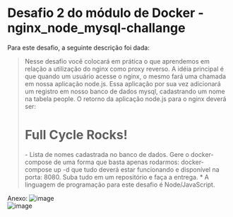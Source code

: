 # Desafio 2 do módulo de Docker - nginx_node_mysql-challange

Para este desafio, a seguinte descrição foi dada:
<blockquote>
  Nesse desafio você colocará em prática o que aprendemos em relação a utilização do nginx como proxy reverso. A idéia principal é que quando um usuário acesse o nginx, o mesmo fará uma chamada em nossa aplicação node.js. Essa aplicação por sua vez adicionará um registro em nosso banco de dados mysql, cadastrando um nome na tabela people.
  O retorno da aplicação node.js para o nginx deverá ser:
  <h1>Full Cycle Rocks!</h1>
  - Lista de nomes cadastrada no banco de dados.
  Gere o docker-compose de uma forma que basta apenas rodarmos: docker-compose up -d que tudo deverá estar funcionando e disponível na porta: 8080.
  Suba tudo em um repositório e faça a entrega.
  * A linguagem de programação para este desafio é Node/JavaScript.
</blockquote>

Anexo: 
![image](https://github.com/NathanaelCarauna/fullcycle-docker-nginx_node_mysql-challange/assets/51246457/c6d61dea-8269-448c-bf0a-308856a96f69)
<br/>
![image](https://github.com/NathanaelCarauna/fullcycle-docker-nginx_node_mysql-challange/assets/51246457/cc467dc2-d391-430c-8c31-8feaf0309f64)

